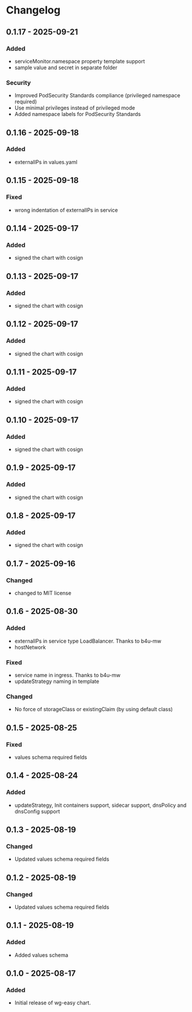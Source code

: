 # Changelog

## 0.1.17 - 2025-09-21

### Added

- serviceMonitor.namespace property template support
- sample value and secret in separate folder

### Security

- Improved PodSecurity Standards compliance (privileged namespace required)
- Use minimal privileges instead of privileged mode
- Added namespace labels for PodSecurity Standards

## 0.1.16 - 2025-09-18

### Added

- externalIPs in values.yaml

## 0.1.15 - 2025-09-18

### Fixed

- wrong indentation of externalIPs in service

## 0.1.14 - 2025-09-17

### Added

- signed the chart with cosign

## 0.1.13 - 2025-09-17

### Added

- signed the chart with cosign

## 0.1.12 - 2025-09-17

### Added

- signed the chart with cosign

## 0.1.11 - 2025-09-17

### Added

- signed the chart with cosign

## 0.1.10 - 2025-09-17

### Added

- signed the chart with cosign

## 0.1.9 - 2025-09-17

### Added

- signed the chart with cosign

## 0.1.8 - 2025-09-17

### Added

- signed the chart with cosign

## 0.1.7 - 2025-09-16

### Changed

- changed to MIT license

## 0.1.6 - 2025-08-30

### Added

- externalIPs in service type LoadBalancer. Thanks to b4u-mw
- hostNetwork

### Fixed

- service name in ingress. Thanks to b4u-mw
- updateStrategy naming in template

### Changed

- No force of storageClass or existingClaim (by using default class)

## 0.1.5 - 2025-08-25

### Fixed

- values schema required fields

## 0.1.4 - 2025-08-24

### Added

- updateStrategy, Init containers support, sidecar support, dnsPolicy and dnsConfig support

## 0.1.3 - 2025-08-19

### Changed

- Updated values schema required fields

## 0.1.2 - 2025-08-19

### Changed

- Updated values schema required fields

## 0.1.1 - 2025-08-19

### Added

- Added values schema

## 0.1.0 - 2025-08-17

### Added

- Initial release of wg-easy chart.